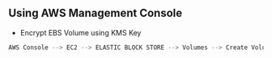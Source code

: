 ## Using AWS Management Console

* Encrypt EBS Volume using KMS Key

```sh
AWS Console --> EC2 --> ELASTIC BLOCK STORE --> Volumes --> Create Volume
```